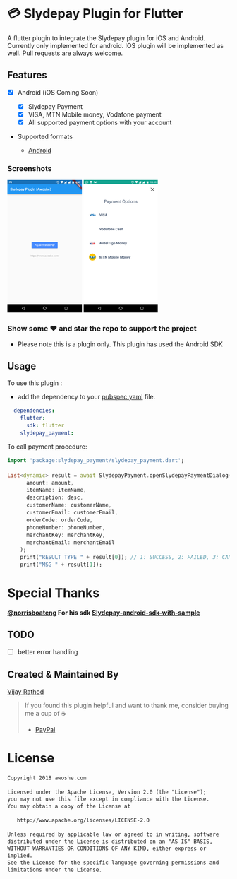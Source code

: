 # :credit_card: Slydepay Plugin for Flutter

A flutter plugin to integrate the Slydepay plugin for iOS and Android. Currently only implemented for android. IOS plugin will be implemented as well. Pull requests are always welcome.

## Features

* [x] Android (iOS Coming Soon)

  * [x] Slydepay Payment
  * [x] VISA, MTN Mobile money, Vodafone payment
  * [x] All supported payment options with your account

* Supported formats

  * [Android](https://developer.android.com)

### Screenshots

<img src="screenshots/screen1.png" height="300em" /> <img src="screenshots/screen2.png" height="300em" />

### Show some :heart: and star the repo to support the project

* Please note this is a plugin only. This plugin has used the Android SDK

## Usage
To use this plugin :

* add the dependency to your [pubspec.yaml](https://github.com/gibbsvjy007/slydepay_payment) file.

```yaml
  dependencies:
    flutter:
      sdk: flutter
    slydepay_payment:
```

To call payment procedure:

```dart
import 'package:slydepay_payment/slydepay_payment.dart';

List<dynamic> result = await SlydepayPayment.openSlydepayPaymentDialog(
      amount: amount,
      itemName: itemName,
      description: desc,
      customerName: customerName,
      customerEmail: customerEmail,
      orderCode: orderCode,
      phoneNumber: phoneNumber,
      merchantKey: merchantKey,
      merchantEmail: merchantEmail
    );
    print("RESULT TYPE " + result[0]); // 1: SUCCESS, 2: FAILED, 3: CANCELLED
    print("MSG " + result[1]);
```


# Special Thanks
**[@norrisboateng](https://github.com/norrisboa) For his sdk [Slydepay-android-sdk-with-sample](https://github.com/norrisboat/SlydepayAndroidSDK)**

## TODO

- [ ] better error handling

## Created & Maintained By

[Vijay Rathod](https://github.com/gibbsvjy007)

> If you found this plugin helpful and want to thank me, consider buying me a cup of :coffee:
>
> * [PayPal](https://www.paypal.me/gibbsvjy007)

# License

    Copyright 2018 awoshe.com

    Licensed under the Apache License, Version 2.0 (the "License");
    you may not use this file except in compliance with the License.
    You may obtain a copy of the License at

       http://www.apache.org/licenses/LICENSE-2.0

    Unless required by applicable law or agreed to in writing, software
    distributed under the License is distributed on an "AS IS" BASIS,
    WITHOUT WARRANTIES OR CONDITIONS OF ANY KIND, either express or implied.
    See the License for the specific language governing permissions and
    limitations under the License.
